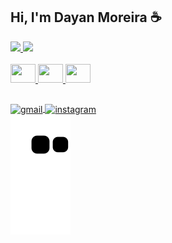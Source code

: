## Hi, I'm Dayan Moreira ☕


<!--.
- 🔭 I’m currently working on ...
- 🌱 I’m currently learning Java, Spring boot
- 👯 I’m looking to collaborate on ...
- 🤔 I’m looking for help with ...
- 💬 Ask me about ...
- 📫 How to reach me: ...
- 😄 Pronouns: ...
- ⚡ Fun fact: ...
-->
<div>
  <a href="https://github.com/dayanmoreira"</a>
  <img width="45%" src="https://github-readme-stats.vercel.app/api?username=dayanmoreira&show_icons=true&text_color=ffffff&include_all_commits=true&count_private=true&title_color=ffffff&icon_color=ffffff&bg_color=DEG,0f2027,203a43,2c5364">
  <img width="45%" src="https://github-readme-stats.vercel.app/api/top-langs/?username=dayanmoreira&layout=compact&text_color=ffffff&title_color=ffffff&bg_color=DEG,0f2027,203a43,2c5364">
</div>

<div style=display:inline_block><br>
  <img height=30px width=40px src="https://cdn.jsdelivr.net/gh/devicons/devicon/icons/html5/html5-plain-wordmark.svg"/>
  <img height=30px width=40px src="https://cdn.jsdelivr.net/gh/devicons/devicon/icons/css3/css3-plain-wordmark.svg"/>
  <img height=30px width=40px src="https://cdn.jsdelivr.net/gh/devicons/devicon/icons/javascript/javascript-plain.svg"/>
<!--   <img height=30px width=40px src="https://cdn.jsdelivr.net/gh/devicons/devicon/icons/java/java-original-wordmark.svg"/>
  <img height=30px width=40px src="https://cdn.jsdelivr.net/gh/devicons/devicon/icons/java/java-original.svg"/>
  <img height=30px width=40px src="https://cdn.jsdelivr.net/gh/devicons/devicon/icons/spring/spring-original.svg"/> -->
</div>

##

<div>
  <a href="#" target="blank"><img align="center" alt="gmail" src="https://img.shields.io/badge/Gmail-D14836?style=for-the-badge&logo=gmail&logoColor=white"</a>
  <a href="https://www.instagram.com/dayanmoreira25" target="blank"><img align="center" alt="instagram" src="https://img.shields.io/badge/Instagram-E4405F?style=for-the-badge&logo=instagram&logoColor=white"</a>
<!--   <a href="#" target="blank"><img align="center" alt="linkedin" src="https://img.shields.io/badge/LinkedIn-0077B5?style=for-the-badge&logo=linkedin&logoColor=white"</a>
  <a href="#" target="blank"><img align="center" alt="my site" src="https://img.shields.io/badge/website-000000?style=for-the-badge&logo=About.me&logoColor=white"</a>     -->
   
</div>
    <img src="https://github.com/dayanmoreira/dayanmoreira/blob/output/github-contribution-grid-snake.svg">

<!--  ![Snake animation](https://github.com/dayanmoreira/dayanmoreira/blob/output/github-contribution-grid-snake.svg) -->
